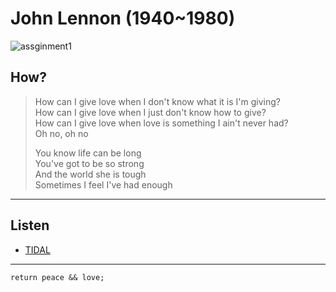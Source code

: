 # John Lennon (1940~1980)
![assginment1](https://lh3.googleusercontent.com/proxy/aDygle7pIwIrhirUXFW0F3SPqzRQM3MoYJXVlmp-zlBSket3IEPuHoy00HJ3c1Y0K8_DtOurFADmw4_L36863rqCXsMv7RSTTqM_s5nvl0ISBeJbNR14bCDjnDKWAN8MRFfrEXMAhtVnB-g8rYmjH2fY5PFuRYgN4woKa7FihQiEC56pdxk53h6RUQqIcm4SJT3w7lH_Gb5EB0sl7Px3Q17pBuY)

## How?
> How can I give love when I don't know what it is I'm giving?  
> How can I give love when I just don't know how to give?  
> How can I give love when love is something I ain't never had?  
> Oh no, oh no  
>
> You know life can be long  
> You've got to be so strong  
> And the world she is tough  
> Sometimes I feel I've had enough
> 
>
>
---
## Listen
- [TIDAL](https://tidal.com/browse/album/95843704)
---
```
return peace && love;
```
